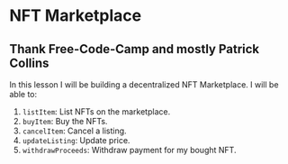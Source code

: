 # NFT Marketplace
## Thank Free-Code-Camp and mostly Patrick Collins

In this lesson I will be building a decentralized NFT Marketplace.
I will be able to:
  1. `listItem`: List NFTs on the marketplace.
  2. `buyItem`: Buy the NFTs.
  3. `cancelItem`: Cancel a listing.
  4. `updateListing`: Update price.
  5. `withdrawProceeds`: Withdraw payment for my bought NFT.